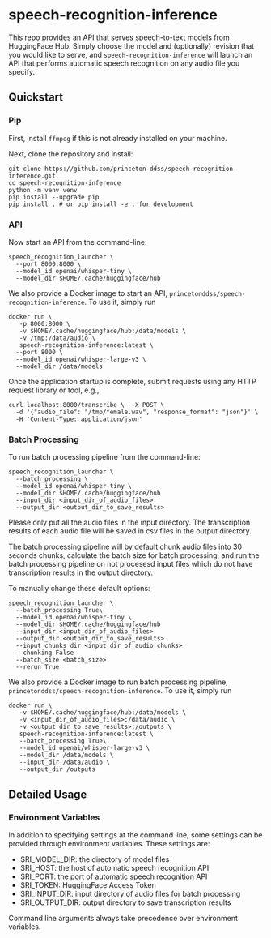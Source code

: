 # speech-recognition-inference
This repo provides an API that serves speech-to-text models from HuggingFace Hub.
Simply choose the model and (optionally) revision that you would like to serve, and
`speech-recognition-inference` will launch an API that performs automatic speech
recognition on any audio file you specify.

## Quickstart

### Pip
First, install `ffmpeg` if this is not already installed on your machine.

Next, clone the repository and install:
```shell
git clone https://github.com/princeton-ddss/speech-recognition-inference.git
cd speech-recognition-inference
python -m venv venv
pip install --upgrade pip
pip install . # or pip install -e . for development
```

### API
Now start an API from the command-line:
```shell
speech_recognition_launcher \
  --port 8000:8000 \
  --model_id openai/whisper-tiny \
  --model_dir $HOME/.cache/huggingface/hub
```

We also provide a Docker image to start an API, 
`princetonddss/speech-recognition-inference`. To use it,
simply run
```shell
docker run \
   -p 8000:8000 \
   -v $HOME/.cache/huggingface/hub:/data/models \
   -v /tmp:/data/audio \
   speech-recognition-inference:latest \
  --port 8000 \
  --model_id openai/whisper-large-v3 \
  --model_dir /data/models
```

Once the application startup is complete, submit requests using any HTTP request
library or tool, e.g.,
```shell
curl localhost:8000/transcribe \  -X POST \
  -d '{"audio_file": "/tmp/female.wav", "response_format": "json"}' \
  -H 'Content-Type: application/json'
```

### Batch Processing
To run batch processing pipeline from the command-line:
```shell
speech_recognition_launcher \
  --batch_processing \
  --model_id openai/whisper-tiny \
  --model_dir $HOME/.cache/huggingface/hub
  --input_dir <input_dir_of_audio_files>
  --output_dir <output_dir_to_save_results>
```

Please only put all the audio files in the input directory. The 
transcription results of each audio file will be saved in csv files in the 
output directory.

The batch processing pipeline will by default chunk audio files into 30 
seconds chunks, calculate the batch size for batch processing, and run the 
batch processing pipeline on not procesesd input files which do not have 
transcription results in the output directory.

To manually change these default options:
```shell
speech_recognition_launcher \
  --batch_processing True\
  --model_id openai/whisper-tiny \
  --model_dir $HOME/.cache/huggingface/hub
  --input_dir <input_dir_of_audio_files>
  --output_dir <output_dir_to_save_results>
  --input_chunks_dir <input_dir_of_audio_chunks>
  --chunking False
  --batch_size <batch_size>
  --rerun True
```
We also provide a Docker image to run batch processing pipeline, 
`princetonddss/speech-recognition-inference`. To use it,
simply run
```shell
docker run \
   -v $HOME/.cache/huggingface/hub:/data/models \
   -v <input_dir_of_audio_files>:/data/audio \
   -v <output_dir_to_save_results>:/outputs \
   speech-recognition-inference:latest \
   --batch_processing True\
   --model_id openai/whisper-large-v3 \
   --model_dir /data/models \
   --input_dir /data/audio \
   --output_dir /outputs
```

## Detailed Usage

### Environment Variables
In addition to specifying settings at the command line, some settings can be provided through environment variables. These settings are:
- SRI_MODEL_DIR: the directory of model files
- SRI_HOST: the host of automatic speech recognition API
- SRI_PORT: the port of automatic speech recognition API
- SRI_TOKEN: HuggingFace Access Token
- SRI_INPUT_DIR: input directory of audio files for batch processing
- SRI_OUTPUT_DIR: output directory to save transcription results


Command line arguments always take precedence over environment variables.
